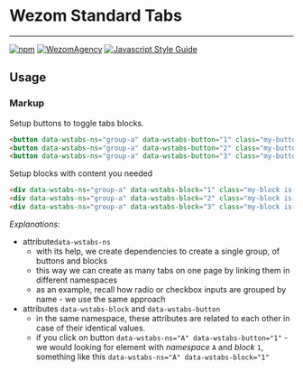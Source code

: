 # Wezom Standard Tabs

---

[![npm](https://img.shields.io/badge/npm-install-red.svg)](https://www.npmjs.com/package/wezom-standard-tabs)
[![WezomAgency](https://img.shields.io/badge/wezom-agency-red.svg)](https://github.com/WezomAgency)
[![Javascript Style Guide](https://img.shields.io/badge/code_style-wezom_relax-red.svg)](https://github.com/WezomAgency/eslint-config-wezom-relax)

## Usage

### Markup

Setup buttons to toggle tabs blocks.

```html
<button data-wstabs-ns="group-a" data-wstabs-button="1" class="my-button is-active">First button</button>
<button data-wstabs-ns="group-a" data-wstabs-button="2" class="my-button">Second button</button>
<button data-wstabs-ns="group-a" data-wstabs-button="3" class="my-button">Third button</button>
```

Setup blocks with content you needed

```html
<div data-wstabs-ns="group-a" data-wstabs-block="1" class="my-block is-active">First block content</div>
<div data-wstabs-ns="group-a" data-wstabs-block="2" class="my-block is-active">Second block content</div>
<div data-wstabs-ns="group-a" data-wstabs-block="3" class="my-block is-active">Third block content</div>
```

_Explanations:_

- attribute`data-wstabs-ns`
    - with its help, we create dependencies to create a single group, of buttons and blocks
    - this way we can create as many tabs on one page by linking them in different namespaces
    - as an example, recall how radio or checkbox inputs are grouped by name - we use the same approach
- attributes `data-wstabs-block` and `data-wstabs-button`
    - in the same namespace, these attributes are related to each other in case of their identical values.
    - if you click on button `data-wstabs-ns="A" data-wstabs-button="1"` - we would looking for element with _namespace_ `A` and _block_ `1`, something like this `data-wstabs-ns="A" data-wstabs-block="1"` 
